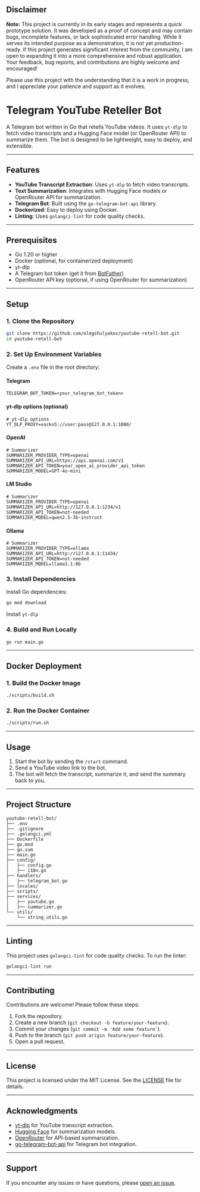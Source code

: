 ## Disclaimer

**Note:** This project is currently in its early stages and represents a quick prototype solution. It was developed as a proof of concept and may contain bugs, incomplete features, or lack sophisticated error handling. While it serves its intended purpose as a demonstration, it is not yet production-ready. If this project generates significant interest from the community, I am open to expanding it into a more comprehensive and robust application. Your feedback, bug reports, and contributions are highly welcome and encouraged!

Please use this project with the understanding that it is a work in progress, and I appreciate your patience and support as it evolves.


# Telegram YouTube Reteller Bot

A Telegram bot written in Go that retells YouTube videos. It uses `yt-dlp` to fetch video transcripts and a Hugging Face model (or OpenRouter API) to summarize them. The bot is designed to be lightweight, easy to deploy, and extensible.

---

## Features

- **YouTube Transcript Extraction**: Uses `yt-dlp` to fetch video transcripts.
- **Text Summarization**: Integrates with Hugging Face models or OpenRouter API for summarization.
- **Telegram Bot**: Built using the `go-telegram-bot-api` library.
- **Dockerized**: Easy to deploy using Docker.
- **Linting**: Uses `golangci-lint` for code quality checks.

---

## Prerequisites

- Go 1.20 or higher
- Docker (optional, for containerized deployment)
- yt-dlp
- A Telegram bot token (get it from [BotFather](https://core.telegram.org/bots#botfather))
- OpenRouter API key (optional, if using OpenRouter for summarization)

---

## Setup

### 1. Clone the Repository

```bash
git clone https://github.com/olegshulyakov/youtube-retell-bot.git
cd youtube-retell-bot
```

### 2. Set Up Environment Variables

Create a `.env` file in the root directory:

#### Telegram

```env
TELEGRAM_BOT_TOKEN=<your_telegram_bot_token>
```

#### yt-dlp options (optional)

```env
# yt-dlp options
YT_DLP_PROXY=socks5://user:pass@127.0.0.1:1080/
```

#### OpenAI

```env
# Summarizer
SUMMARIZER_PROVIDER_TYPE=openai
SUMMARIZER_API_URL=https://api.openai.com/v1
SUMMARIZER_API_TOKEN=your_open_ai_provider_api_token
SUMMARIZER_MODEL=GPT-4o-mini
```

#### LM Studio

```env
# Summarizer
SUMMARIZER_PROVIDER_TYPE=openai
SUMMARIZER_API_URL=http://127.0.0.1:1234/v1
SUMMARIZER_API_TOKEN=not-needed
SUMMARIZER_MODEL=qwen2.5-3b-instruct
```

#### Ollama

```env
# Summarizer
SUMMARIZER_PROVIDER_TYPE=ollama
SUMMARIZER_API_URL=http://127.0.0.1:11434/
SUMMARIZER_API_TOKEN=not-needed
SUMMARIZER_MODEL=llama3.1:8b
```

### 3. Install Dependencies

Install Go dependencies:

```bash
go mod download
```

Install `yt-dlp`

### 4. Build and Run Locally

```bash
go run main.go
```

---

## Docker Deployment

### 1. Build the Docker Image

```bash
./scripts/build.sh
```

### 2. Run the Docker Container

```bash
./scripts/run.sh
```

---

## Usage

1. Start the bot by sending the `/start` command.
2. Send a YouTube video link to the bot.
3. The bot will fetch the transcript, summarize it, and send the summary back to you.

---

## Project Structure

```
youtube-retell-bot/
├── .env
├── .gitignore
├── .golangci.yml
├── Dockerfile
├── go.mod
├── go.sum
├── main.go
├── config/
│   ├── config.go
│   ├── i18n.go
├── handlers/
│   ├── telegram_bot.go
├── locales/
├── scripts/
├── services/
│   ├── youtube.go
│   ├── summarizer.go
└── utils/
    └── string_utils.go
```

---

## Linting

This project uses `golangci-lint` for code quality checks. To run the linter:

```bash
golangci-lint run
```

---

## Contributing

Contributions are welcome! Please follow these steps:

1. Fork the repository.
2. Create a new branch (`git checkout -b feature/your-feature`).
3. Commit your changes (`git commit -m 'Add some feature'`).
4. Push to the branch (`git push origin feature/your-feature`).
5. Open a pull request.

---

## License

This project is licensed under the MIT License. See the [LICENSE](LICENSE) file for details.

---

## Acknowledgments

- [yt-dlp](https://github.com/yt-dlp/yt-dlp) for YouTube transcript extraction.
- [Hugging Face](https://huggingface.co/) for summarization models.
- [OpenRouter](https://openrouter.ai/) for API-based summarization.
- [go-telegram-bot-api](https://github.com/go-telegram-bot-api/telegram-bot-api) for Telegram bot integration.

---

## Support

If you encounter any issues or have questions, please [open an issue](https://github.com/olegshulyakov/youtube-retell-bot/issues).

